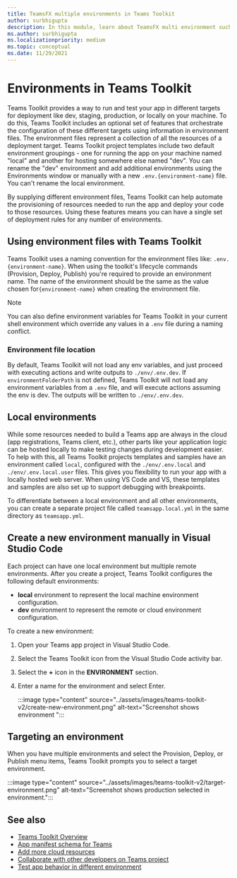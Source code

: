 ```yaml
---
title: TeamsFX multiple environments in Teams Toolkit    
author: surbhigupta
description: In this module, learn about TeamsFX multi environment such as, create a new environment, select target environment and more
ms.author: surbhigupta
ms.localizationpriority: medium
ms.topic: conceptual
ms.date: 11/29/2021
---
```


# Environments in Teams Toolkit

Teams Toolkit provides a way to run and test your app in different targets for deployment like dev, staging, production, or locally on your machine. To do this, Teams Toolkit includes an optional set of features that orchestrate the configuration of these different targets using information in environment files. The environment files represent a collection of all the resources of a deployment target. Teams Toolkit project templates include two default environment groupings - one for running the app on your machine named "local" and another for hosting somewhere else named "dev". You can rename the "dev" environment and add additional environments using the Environments window or manually with a new `.env.{environment-name}` file. You can't rename the local environment.

By supplying different environment files, Teams Toolkit can help automate the provisioning of resources needed to run the app and deploy your code to those resources. Using these features means you can have a single set of deployment rules for any number of environments.

## Using environment files with Teams Toolkit

Teams Toolkit uses a naming convention for the environment files like: `.env.{environment-name}`. When using the toolkit's lifecycle commands (Provision, Deploy, Publish) you're required to provide an environment name. The name of the environment should be the same as the value chosen for`{environment-name}` when creating the environment file.

> [!NOTE]
> You can also define environment variables for Teams Toolkit in your current shell environment which override any values in a `.env` file during a naming conflict.

### Environment file location

By default, Teams Toolkit will not load any env variables, and just proceed with executing actions and write outputs to `./env/.env.dev`. If `environmentFolderPath` is not defined, Teams Toolkit will not load any environment variables from a `.env` file, and will execute actions assuming the env is dev. The outputs will be written to `./env/.env.dev`.

## Local environments

While some resources needed to build a Teams app are always in the cloud (app registrations, Teams client, etc.), other parts like your application logic can be hosted locally to make testing changes during development easier. To help with this, all Teams Toolkit projects templates and samples have an environment called `local`, configured with the `./env/.env.local` and `./env/.env.local.user` files. This gives you flexibility to run your app with a locally hosted web server. When using VS Code and VS, these templates and samples are also set up to support debugging with breakpoints.

To differentiate between a local environment and all other environments, you can create a separate project file called `teamsapp.local.yml` in the same directory as `teamsapp.yml`.

## Create a new environment manually in Visual Studio Code

Each project can have one local environment but multiple remote environments. After you create a project, Teams Toolkit configures the following default environments:

* **local** environment to represent the local machine environment configuration.
* **dev** environment to represent the remote or cloud environment configuration.

To create a new environment:

1. Open your Teams app project in Visual Studio Code.
1. Select the Teams Toolkit icon from the Visual Studio Code activity bar.
1. Select the **+** icon in the **ENVIRONMENT** section.
1. Enter a name for the environment and select Enter.

   :::image type="content" source="../assets/images/teams-toolkit-v2/create-new-environment.png" alt-text="Screenshot shows environment ":::

## Targeting an environment

When you have multiple environments and select the Provision, Deploy, or Publish menu items, Teams Toolkit prompts you to select a target environment.

   :::image type="content" source="../assets/images/teams-toolkit-v2/target-environment.png" alt-text="Screenshot shows production selected in environment.":::

## See also

* [Teams Toolkit Overview](teams-toolkit-fundamentals.md)
* [App manifest schema for Teams](../resources/schema/manifest-schema.md)
* [Add more cloud resources](add-resource.md)
* [Collaborate with other developers on Teams project](TeamsFx-collaboration.md)
* [Test app behavior in different environment](test-app-behavior.md)
